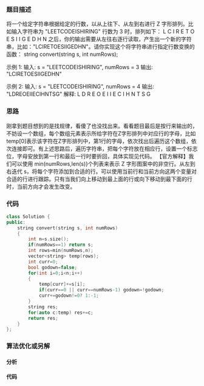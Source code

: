 ### 题目描述

将一个给定字符串根据给定的行数，以从上往下、从左到右进行 Z 字形排列。比如输入字符串为 "LEETCODEISHIRING" 行数为 3 时，排列如下：
L   C   I   R
E T O E S I I G
E   D   H   N
之后，你的输出需要从左往右逐行读取，产生出一个新的字符串，比如："LCIRETOESIIGEDHN"。请你实现这个将字符串进行指定行数变换的函数：
string convert(string s, int numRows);

示例 1:
输入: s = "LEETCODEISHIRING", numRows = 3
输出: "LCIRETOESIIGEDHN"

示例 2:
输入: s = "LEETCODEISHIRING", numRows = 4
输出: "LDREOEIIECIHNTSG"
解释:
L     D     R
E   O E   I I
E C   I H   N
T     S     G

### 思路

刚拿到题目想到的是找规律，看傻了也没找出来。看看题目最后是按行来输出的，不妨设一个数组，每个数组元素表示所给字符在Z字形排列中对应行的字母，比如temp[0]表示该字符在Z字形排列中，第1行的字母，依次找出后遍历这个数组，依次连接即可。有上述思路后，遍历字符串，把每个字符放在相应行，设置一个标志位，字母安放到第一行和最后一行时要折回，具体实现见代码。
【官方解释】我们可以使用 min(numRows,len(s)}个列表来表示 Z 字形图案中的非空行。从左到右迭代 s，将每个字符添加到合适的行。可以使用当前行和当前方向这两个变量对合适的行进行跟踪。只有当我们向上移动到最上面的行或向下移动到最下面的行时，当前方向才会发生改变。

### 代码

```c++
class Solution {
public:
    string convert(string s, int numRows) 
    {
        int n=s.size();
        if(numRows==1) return s;
        int rows=min(numRows,n);
        vector<string> temp(rows);
        int curr=0;
        bool godown=false;
        for(int i=0;i<n;i++)
        {
            temp[curr]+=s[i];
            if(curr==0 || curr==numRows-1) godown=!godown;
            curr+=godown!=0? 1:-1;
        }
        string res;
        for(auto c:temp) res+=c;
        return res;
    }
};
```

### 算法优化或另解

#### 分析

#### 代码

```c++

```

